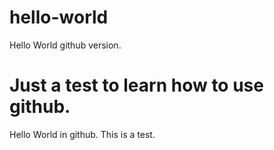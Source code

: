 # hello-world


Hello World github version.

Just a test to learn how to use github.
=======
Hello World in github.
This is a test.